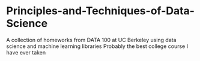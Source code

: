 # Principles-and-Techniques-of-Data-Science
A collection of homeworks from DATA 100 at UC Berkeley using data science and machine learning libraries
Probably the best college course I have ever taken
